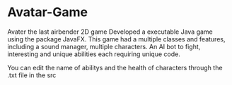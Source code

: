 # Avatar-Game
Avater the last airbender 2D game
Developed a executable Java game using the package JavaFX. This game had a multiple classes and features, 
including a sound manager, multiple characters. An AI bot to fight, interesting and unique abilities each requiring unique code.

You can edit the name of abilitys and the health of characters through the .txt file in the src
